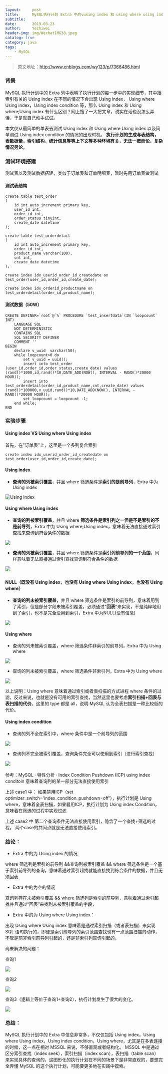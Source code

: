```yaml
---
layout:     post
title:      MySQL执行计划 Extra 中的vusing index 和 using where using index 的区别
subtitle:   
date:       2019-03-23
author:     Yezhiwei
header-img: img/WechatIMG38.jpeg
catalog: true
category: java
tags:
    - MySQL
---
```


> 原文地址：http://www.cnblogs.com/wy123/p/7366486.html 

### 背景

MySQL 执行计划中的 Extra 列中表明了执行计划的每一步中的实现细节，其中跟索引有关的 Using index 在不同的情况下会出现 Using index， Using where Using index，Using index condition 等，那么 Using index 和 Using where;Using index 有什么区别？网上搜了一大把文章，说实在话也没怎么弄懂，于是就自己动手试试。


本文仅从最简单的单表去测试 Using index 和 Using where Using index 以及简单测试 Using index condition 的情况的出现时机。
**执行计划的生成与表结构，表数据量，索引结构，统计信息等等上下文等多种环境有关，无法一概而论，复杂情况另论**。
 

### 测试环境搭建

测试表以及测试数据搭建，类似于订单表和订单明细表，暂时先用订单表做测试

#### 测试表结构

```
create table test_order
(
    id int auto_increment primary key,
    user_id int,
    order_id int,
    order_status tinyint,
    create_date datetime
);

create table test_orderdetail
(
    id int auto_increment primary key,
    order_id int,
    product_name varchar(100),
    cnt int,
    create_date datetime
);

create index idx_userid_order_id_createdate on test_order(user_id,order_id,create_date);

create index idx_orderid_productname on test_orderdetail(order_id,product_name);

```

#### 测试数据（50W）

```
CREATE DEFINER=`root`@`%` PROCEDURE `test_insertdata`(IN `loopcount` INT)
    LANGUAGE SQL
    NOT DETERMINISTIC
    CONTAINS SQL
    SQL SECURITY DEFINER
    COMMENT ''
BEGIN
    declare v_uuid  varchar(50);
    while loopcount>0 do
        set v_uuid = uuid();
        insert into test_order (user_id,order_id,order_status,create_date) values (rand()*1000,id,rand()*10,DATE_ADD(NOW(), INTERVAL - RAND()*20000 HOUR));
        insert into test_orderdetail(order_id,product_name,cnt,create_date) values (rand()*100000,v_uuid,rand()*10,DATE_ADD(NOW(), INTERVAL - RAND()*20000 HOUR));
        set loopcount = loopcount -1;
    end while;
END
```

### 实验步骤

#### Using index VS Using where Using index

首先，在"订单表"上，这里是一个多列复合索引

```
create index idx_userid_order_id_createdate on test_order(user_id,order_id,create_date);
```


#### Using index 

* **查询的列被索引覆盖**，并且 where 筛选条件是**索引的是前导列**，Extra 中为 Using index

![Using index](https://ws3.sinaimg.cn/large/006tKfTcly1g1bfgvzxqxj30uv04sglk.jpg)

#### Using where Using index

* **查询的列被索引覆盖**，并且 where **筛选条件是索引列之一但是不是索引的不是前导列**，Extra 中为 Using where;Using index，意味着无法直接通过索引查找来查询到符合条件的数据

![](https://ws2.sinaimg.cn/large/006tKfTcly1g1bhprbnd6j30u604zq2w.jpg)

* **查询的列被索引覆盖**，并且 where 筛选条件是**索引列前导列的一个范围**，同样意味着无法直接通过索引查找查询到符合条件的数据

![](https://ws4.sinaimg.cn/large/006tKfTcly1g1bhq5zv8fj30vt04pt8o.jpg) 　　

#### NULL（既没有 Using index，也没有 Using where Using index，也没有 Using where）

* **查询的列未被索引覆盖**，并且 where 筛选条件是索引的前导列，意味着用到了索引，但是部分字段未被索引覆盖，必须通过“**回表**”来实现，不是纯粹地用到了索引，也不是完全没用到索引，Extra 中为NULL(没有信息)

![](https://ws1.sinaimg.cn/large/006tKfTcly1g1bht44949j30to04q3yg.jpg)

#### Using where

* 查询的列未被索引覆盖，where 筛选条件非索引的前导列，Extra 中为 Using where

![](https://ws1.sinaimg.cn/large/006tKfTcly1g1bhtm0alij30qf04u747.jpg)

* 查询的列未被索引覆盖，where 筛选条件非索引列，Extra 中为 Using where

![](https://ws3.sinaimg.cn/large/006tKfTcly1g1bhtvc4prj30vt04pt8o.jpg)

以上说明：Using where 意味着通过索引或者表扫描的方式进程 where 条件的过滤，反过来说，也就是没有可用的索引查找，当然这里也要考虑**索引扫描+回表与表扫描的代价**。这里的 type 都是 all，说明 MySQL 认为全表扫描是一种比较低的代价。

#### Using index condition

* 查询的列不全在索引中，where 条件中是一个前导列的范围

![](https://ws1.sinaimg.cn/large/006tKfTcly1g1bhu9sbb6j30zv05jgll.jpg)

* 查询列不完全被索引覆盖，查询条件完全可以使用到索引（进行索引查找）

![](https://ws1.sinaimg.cn/large/006tKfTcly1g1bhuid8f3j30vt04pt8o.jpg)　　

参考：MySQL · 特性分析 · Index Condition Pushdown (ICP)
using index conditoin 意味着查询列的某一部分无法直接使用索引

上述 case1 中：
如果禁用ICP（set optimizer_switch='index_condition_pushdown=off'），执行计划是 Using where，意味着全表扫描，如果启用ICP，执行计划为 Using index Condition，意味着在筛选的过程中实现过滤

上述 case2 中
第二个查询条件无法直接使用索引，隐含了一个查找+筛选的过程。
两个case的共同点就是无法直接使用索引。

### 结论：

* Extra 中的为 Using index 的情况

where 筛选列是索引的前导列 &&查询列被索引覆盖 && where 筛选条件是一个基于索引前导列的查询，意味着通过索引超找就能直接找到符合条件的数据，并且无须回表

* Extra 中的为空的情况

查询列存在未被索引覆盖 && where 筛选列是索引的前导列，意味着通过索引超找并且通过“回表”来找到未被索引覆盖的字段，

* Extra 中的为 Using where Using index： 

出现 Using where Using index 意味着是通过索引扫描（或者表扫描）来实现 SQL 语句执行的，即便是索引前导列的索引范围查找也有一点范围扫描的动作，不管是前非索引前导列引起的，还是非索引列查询引起的。

尚未解决的问题：

查询1

![](https://ws2.sinaimg.cn/large/006tKfTcly1g1bhw58d38j30tn03v0sm.jpg)

查询2

![](https://ws2.sinaimg.cn/large/006tKfTcly1g1bhwdgfcwj30tk030a9y.jpg)

查询3（逻辑上等价于查询1+查询2），执行计划发生了很大的变化。

![](https://ws4.sinaimg.cn/large/006tKfTcly1g1bhwwytkgj30vn04jwef.jpg)

### 总结：

MySQL 执行计划中的 Extra 中信息非常多，不仅仅包括 Using index，Using where Using index，Using index condition，Using where，尤其是在多表连接的时候，这一点在相对 MSSQL 来说，不够直观或者结构化。
MSSQL 中是通过区分索引查找（index seek），索引扫描（index scan），表扫描（table scan）来实现具体的查询的，这图形化的执行计划在不同的场景下是非常直观的，要想完全弄懂 MySQL 的这个执行计划，可能要更多地在实践中摸索。










